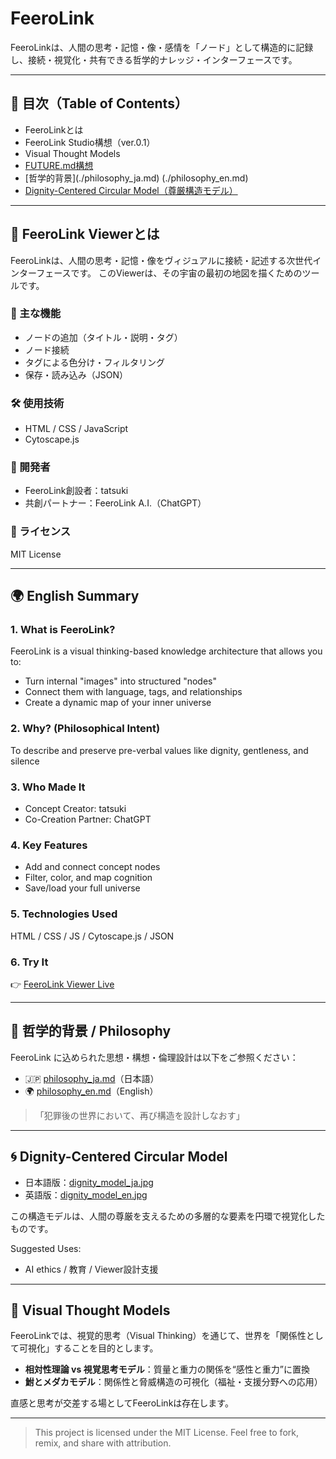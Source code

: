 # FeeroLink

FeeroLinkは、人間の思考・記憶・像・感情を「ノード」として構造的に記録し、接続・視覚化・共有できる哲学的ナレッジ・インターフェースです。

---

## 📘 目次（Table of Contents）

* FeeroLinkとは
* FeeroLink Studio構想（ver.0.1）
* Visual Thought Models
* [FUTURE.md構想](./docs/FUTURE.md)
* [哲学的背景]\(./philosophy_ja.md) (./philosophy_en.md)
* [Dignity-Centered Circular Model（尊厳構造モデル）](./docs/VisualThoughtModels/dignity_model_en.jpg)

---

## 🌌 FeeroLink Viewerとは

FeeroLinkは、人間の思考・記憶・像をヴィジュアルに接続・記述する次世代インターフェースです。
このViewerは、その宇宙の最初の地図を描くためのツールです。

### 🔧 主な機能

* ノードの追加（タイトル・説明・タグ）
* ノード接続
* タグによる色分け・フィルタリング
* 保存・読み込み（JSON）

### 🛠 使用技術

* HTML / CSS / JavaScript
* Cytoscape.js

### 🧠 開発者

* FeeroLink創設者：tatsuki
* 共創パートナー：FeeroLink A.I.（ChatGPT）

### 📜 ライセンス

MIT License

---

## 🌍 English Summary

### 1. What is FeeroLink?

FeeroLink is a visual thinking-based knowledge architecture that allows you to:

* Turn internal "images" into structured "nodes"
* Connect them with language, tags, and relationships
* Create a dynamic map of your inner universe

### 2. Why? (Philosophical Intent)

To describe and preserve pre-verbal values like dignity, gentleness, and silence

### 3. Who Made It

* Concept Creator: tatsuki
* Co-Creation Partner: ChatGPT

### 4. Key Features

* Add and connect concept nodes
* Filter, color, and map cognition
* Save/load your full universe

### 5. Technologies Used

HTML / CSS / JS / Cytoscape.js / JSON

### 6. Try It

👉 [FeeroLink Viewer Live](https://feerolink-creator.github.io/FeeroLink/)

---

## 🧭 哲学的背景 / Philosophy

FeeroLink に込められた思想・構想・倫理設計は以下をご参照ください：

* 🇯🇵 [philosophy\_ja.md](./philosophy_ja.md)（日本語）
* 🌍 [philosophy\_en.md](./philosophy_en.md)（English）

> 「犯罪後の世界において、再び構造を設計しなおす」

---

## 🌀 Dignity-Centered Circular Model

* 日本語版：[dignity\_model\_ja.jpg](./docs/VisualThoughtModels/dignity_model_ja.jpg)
* 英語版：[dignity\_model\_en.jpg](./docs/VisualThoughtModels/dignity_model_en.jpg)

この構造モデルは、人間の尊厳を支えるための多層的な要素を円環で視覚化したものです。

Suggested Uses:

* AI ethics / 教育 / Viewer設計支援

---

## 🌱 Visual Thought Models

FeeroLinkでは、視覚的思考（Visual Thinking）を通じて、世界を「関係性として可視化」することを目的とします。

* **相対性理論 vs 視覚思考モデル**：質量と重力の関係を“感性と重力”に置換
* **鮒とメダカモデル**：関係性と脅威構造の可視化（福祉・支援分野への応用）

直感と思考が交差する場としてFeeroLinkは存在します。

---

> This project is licensed under the MIT License. Feel free to fork, remix, and share with attribution.
